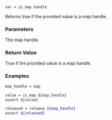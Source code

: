 ```sh
var = is_map handle
```

Returns true if the provided value is a map handle.

### Parameters

The map handle.

### Return Value

True if the provided value is a map handle.

### Examples

```sh
map_handle = map

value = is_map ${map_handle}
assert ${value}

released = release ${map_handle}
assert ${released}
```
